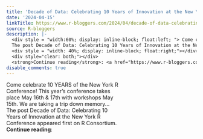 ```yaml
---
title: 'Decade of Data: Celebrating 10 Years of Innovation at the New York R Conference'
date: '2024-04-15'
linkTitle: https://www.r-bloggers.com/2024/04/decade-of-data-celebrating-10-years-of-innovation-at-the-new-york-r-conference/
source: R-bloggers
description: |-
  <div style = "width:60%; display: inline-block; float:left; "> Come celebrate 10 YEARS of the New York R Conference! This year’s conference takes place May 16th &#038; 17th with workshops May 15th. We are taking a trip down memory...<br />
  The post Decade of Data: Celebrating 10 Years of Innovation at the New York R Conference appeared first on R Consortium.</div>
  <div style = "width: 40%; display: inline-block; float:right;"></div>
  <div style="clear: both;"></div>
  <strong>Continue reading</strong>: <a href="https://www.r-bloggers.com/2024/04/decade-of-data-celebrating-10-years-of-innovation-at-t ...
disable_comments: true
---
```

<div style = "width:60%; display: inline-block; float:left; "> Come celebrate 10 YEARS of the New York R Conference! This year’s conference takes place May 16th &#038; 17th with workshops May 15th. We are taking a trip down memory...<br />
The post Decade of Data: Celebrating 10 Years of Innovation at the New York R Conference appeared first on R Consortium.</div>
<div style = "width: 40%; display: inline-block; float:right;"></div>
<div style="clear: both;"></div>
<strong>Continue reading</strong>: <a href="https://www.r-bloggers.com/2024/04/decade-of-data-celebrating-10-years-of-innovation-at-t ...